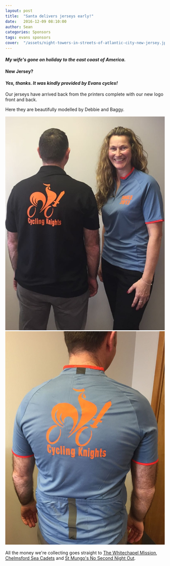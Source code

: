 ```yaml
---
layout: post
title:  "Santa delivers jerseys early!"
date:   2016-12-09 08:10:00
author: Sean
categories: Sponsors
tags: evans sponsors
cover:  "/assets/night-towers-in-streets-of-atlantic-city-new-jersey.jpg"
---
```


#### _My wife's gone on holiday to the east coast of America._ 

#### New Jersey?

#### _Yes, thanks. It was kindly provided by Evans cycles!_


Our jerseys have arrived back from the printers complete with our new logo front and back.

Here they are beautifully modelled by Debbie and Baggy.

![Debbie and Baggy modelling our jerseys](/assets/debbie-and-baggy-modelling-jerseys.jpg)
![Cycling knights jersey](/assets/baggy-modelling-jersey.jpg)

All the money we're collecting goes straight to [The Whitechapel
Mission](https://www.justgiving.com/crowdfunding/companyofcyclingknights),
[Chelmsford Sea
Cadets](https://www.justgiving.com/crowdfunding/companyofcyclingknights2)
and [St Mungo's No Second Night
Out](https://www.justgiving.com/crowdfunding/companyofcyclingknights3).

